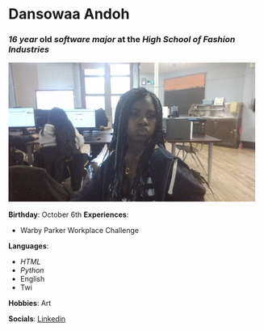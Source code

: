 # Dansowaa Andoh
### _16 year_ old  _software major_ at the **_High School of Fashion Industries_**
![Dansowaa during sophomore year](https://github.com/319SoftDev/linkedin-with-markdown-kaponte08/blob/main/unnamed1.jpg)

**Birthday**: October 6th
**Experiences**: 
* Warby Parker Workplace Challenge

**Languages**:
* _HTML_
* _Python_
* English
* Twi

**Hobbies**: Art

**Socials**: [Linkedin](https://www.linkedin.com/in/dansowaa-andoh-b45367369)
